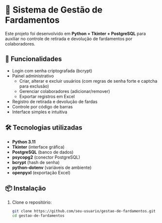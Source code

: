 # 👕 Sistema de Gestão de Fardamentos

Este projeto foi desenvolvido em **Python + Tkinter + PostgreSQL** para auxiliar no controle de retirada e devolução de fardamentos por colaboradores.

## 🚀 Funcionalidades
- Login com senha criptografada (bcrypt)
- Painel administrativo
  - Criar, alterar e excluir usuários (com regras de senha forte e captcha para exclusão)
  - Gerenciar colaboradores (adicionar/remover)
  - Exportar registros em Excel
- Registro de retirada e devolução de fardas
- Controle por código de barras
- Interface simples e intuitiva

## 🛠 Tecnologias utilizadas
- **Python 3.11**
- **Tkinter** (interface gráfica)
- **PostgreSQL** (banco de dados)
- **psycopg2** (conector PostgreSQL)
- **bcrypt** (hash de senha)
- **python-dotenv** (variáveis de ambiente)
- **openpyxl** (exportação Excel)

## 📦 Instalação

1. Clone o repositório:
   ```bash
   git clone https://github.com/seu-usuario/gestao-de-fardamentos.git
   cd gestao-de-fardamentos